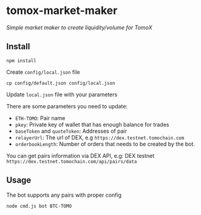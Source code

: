 # tomox-market-maker
_Simple market maker to create liquidity/volume for TomoX_


## Install
```
npm install
```
Create `config/local.json` file
```
cp config/default.json config/local.json
```
Update `local.json` file with your parameters

There are some parameters you need to update:
-  `ETH-TOMO`: Pair name
- `pkey`: Private key of wallet that has enough balance for trades
- `baseToken` and `quoteToken`: Addresses of pair
- `relayerUrl`: The url of DEX, e.g `https://dex.testnet.tomochain.com`
- `orderbookLength`: Number of orders that needs to be created by the bot.

You can get pairs information via DEX API, e.g: DEX testnet `https://dex.testnet.tomochain.com/api/pairs/data`

## Usage

The bot supports any pairs with proper config

```
node cmd.js bot BTC-TOMO
```

